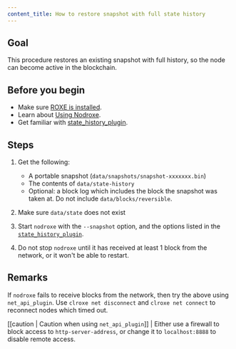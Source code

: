 ```yaml
---
content_title: How to restore snapshot with full state history
---
```


## Goal

This procedure restores an existing snapshot with full history, so the node can become active in the blockchain.

## Before you begin

* Make sure [ROXE is installed](../../../00_install/index.md).
* Learn about [Using Nodroxe](../../02_usage/index.md).
* Get familiar with [state_history_plugin](../../03_plugins/state_history_plugin/index.md).

## Steps

1. Get the following:
   * A portable snapshot (`data/snapshots/snapshot-xxxxxxx.bin`)
   * The contents of `data/state-history`
   * Optional: a block log which includes the block the snapshot was taken at. Do not include `data/blocks/reversible`.

2. Make sure `data/state` does not exist

3. Start `nodroxe` with the `--snapshot` option, and the options listed in the [`state_history_plugin`](#index.md).

4. Do not stop `nodroxe` until it has received at least 1 block from the network, or it won't be able to restart.

## Remarks

If `nodroxe` fails to receive blocks from the network, then try the above using `net_api_plugin`. Use `clroxe net disconnect` and `clroxe net connect` to reconnect nodes which timed out.

[[caution | Caution when using `net_api_plugin`]]
| Either use a firewall to block access to `http-server-address`, or change it to `localhost:8888` to disable remote access.
